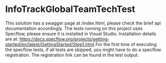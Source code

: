 # InfoTrackGlobalTeamTechTest
This solution has a swagger page at /index.html, please check the brief api documentation accordingly.
The tests running on this project uses Specflow, please ensure it is installed in Visual Studio. 
Installation details are at: https://docs.specflow.org/projects/getting-started/en/latest/GettingStarted/Step1.html
For the first time of executing the specflow tests, if all tests are skipped, you might have to do a specflow registration.
The registration link can be found in the test output.
